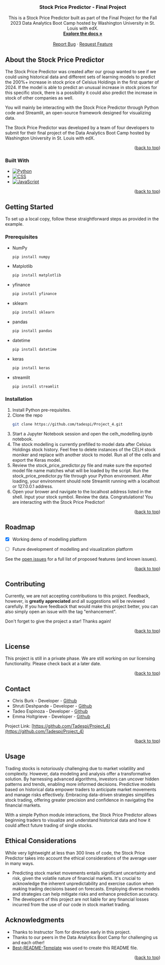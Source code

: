 <a name="readme-top"></a>
<!-- PROJECT 4 README -->

<!-- SAVE THESE NICE PARTS FOR WHEN THE REPO IS PUBLIC
***[![Contributors][contributors-shield]][contributors-url]
***[![Forks][forks-shield]][forks-url]
***[![Stargazers][stars-shield]][stars-url]
***[![Issues][issues-shield]][issues-url]
-->

<!-- PROJECT LOGO -->
<br />
<div align="center">

<h3 align="center">Stock Price Predictor - Final Project</h3>

  <p align="center">
    This is a Stock Price Predictor built as part of the Final Project for the Fall 2023 Data Analytics Boot Camp hosted by Washington University in St. Louis with edX.
    <br />
    <a href="https://github.com/Tadespi/Project_4"><strong>Explore the docs »</strong></a>
    <br />
    <br />
    <a href="https://github.com/Tadespi/Project_4/issues">Report Bug</a>
    ·
    <a href="https://github.com/Tadespi/Project_4/issues">Request Feature</a>
  </p>
</div>

<!-- ABOUT THE PROJECT -->
## About the Stock Price Predictor

The Stock Price Predictor was created after our group wanted to see if we could using historical data and different sets of learning models to predict the 200%+ increase in stock price of Celsius Holdings in the first quarter of 2024. If the model is able to predict an unusual increase in stock prices for this specific stock, there is a possibility it could also predict the increase in stock of other companies as well. 

You will mainly be interacting with the Stock Price Predictor through Python code and Streamlit, an open-source framework designed for visualizing data.

The  Stock Price Predictor was developed by a team of four developers to submit for their final project of the Data Analytics Boot Camp hosted by Washington University in St. Louis with edX. 

<p align="right">(<a href="#readme-top">back to top</a>)</p>

### Built With

* [![Python][Python.com]][Python-url]
* [![CSS][CSS.com]][CSS-url]
* [![JavaScript][JS.com]][JS-url]

<p align="right">(<a href="#readme-top">back to top</a>)</p>

<!-- GETTING STARTED -->
## Getting Started

To set up a local copy, follow these straightforward steps as provided in the example.

### Prerequisites

* NumPy
  ```sh
  pip install numpy
  ```
* Matplotlib
  ```sh
  pip install matplotlib
  ```
* yfinance
  ```sh
  pip install yfinance
  ``` 
* sklearn
  ```sh
  pip install sklearn
  ``` 
* pandas
  ```sh
  pip install pandas
  ```  
* datetime
  ```sh
  pip install datetime
  ```   
* keras
  ```sh
  pip install keras
  ```
* streamlit
  ```sh
  pip install streamlit
  ```

<!-- INSTALLATION -->
### Installation

1. Install Python pre-requisites. 
2. Clone the repo
   ```sh
   git clone https://github.com/tadespi/Project_4.git
   ```
3. Start a Jupyter Notebook session and open the celh_modelling.ipynb notebook. 
4. The stock modelling is currently prefilled to model data after Celsius Holdings stock history. Feel free to delete instances of the CELH stock moniker and replace with another stock to model. Run all of the cells and export the Keras model.
6. Review the stock_price_predictor.py file and make sure the exported model file name matches what will be loaded by the script. Run the stock_price_predictor.py file through your Python environment. After loading, your environment should note Streamlit running with a localhost or 127.0.0.1 address.
7. Open your brower and navigate to the localhost address listed in the shell. Input your stock symbol. Review the data. Congratulations! You are interacting with the Stock Price Predictor!

<p align="right">(<a href="#readme-top">back to top</a>)</p>

<!-- ROADMAP -->
## Roadmap

- [x] Working demo of modelling platform
- [ ] Future development of modelling and visualization platform


See the [open issues](https://github.com/Tadespi/Project_4/issues) for a full list of proposed features (and known issues).

<p align="right">(<a href="#readme-top">back to top</a>)</p>

<!-- CONTRIBUTING -->
## Contributing

Currently, we are not accepting contributions to this project. Feedback, however, is **greatly appreciated** and all suggestions will be reviewed carefully. If you have feedback that would make this project better, you can also simply open an issue with the tag "enhancement".

Don't forget to give the project a star! Thanks again!

<p align="right">(<a href="#readme-top">back to top</a>)</p>

<!-- LICENSE -->
## License

This project is still in a private phase. We are still working on our licensing functionality. Please check back at a later date.

<p align="right">(<a href="#readme-top">back to top</a>)</p>

<!-- CONTACT -->
## Contact

* Chris Burk - Developer - [Github](https://github.com/burk992)
* Shruti Deshpande - Developer - [Github](https://github.com/dshruti29)
* Tadeo Espinoza - Developer - [Github](https://github.com/Tadespi)
* Emma Holtgrieve - Developer - [Github](https://github.com/eholtgrieve)

Project Link: [https://github.com/Tadespi/Project_4](https://github.com/Tadespi/Project_4)

<p align="right">(<a href="#readme-top">back to top</a>)</p>

<!-- USAGE EXAMPLES -->
## Usage 

Trading stocks is notoriously challenging due to market volatility and complexity. However, data modeling and analysis offer a transformative solution. By harnessing advanced algorithms, investors can uncover hidden patterns and trends, enabling more informed decisions. Predictive models based on historical data empower traders to anticipate market movements and manage risks effectively. Embracing data-driven strategies simplifies stock trading, offering greater precision and confidence in navigating the financial markets.

With a simple Python module interactions, the Stock Price Predictor allows beginning traders to visualize and understand historical data and how it could affect future trading of single stocks.

<!-- ETHICAL CONSIDERATIONS -->
## Ethical Considerations 

While very lightweight at less than 300 lines of code, the Stock Price Predictor takes into account the ethical considerations of the average user in many ways. 

* Predicting stock market movements entails significant uncertainty and risk, given the volatile nature of financial markets. It's crucial to acknowledge the inherent unpredictability and exercise caution when making trading decisions based on forecasts. Employing diverse models and strategies can help mitigate risks and enhance prediction accuracy.
* The developers of this project are not liable for any financial losses incurred from the use of our code in stock market trading.

<!-- ACKNOWLEDGMENTS -->
## Acknowledgments

* Thanks to Instructor Tom for direction early in this project.
* Thanks to our peers in the Data Analytics Boot Camp for challenging us and each other!
* [Best-README-Template](https://github.com/othneildrew/Best-README-Template) was used to create this README file. 

<p align="right">(<a href="#readme-top">back to top</a>)</p>



<!-- MARKDOWN LINKS & IMAGES -->
<!-- https://www.markdownguide.org/basic-syntax/#reference-style-links -->
[contributors-shield]: https://img.shields.io/github/contributors/prowoody/Project-3.svg?style=for-the-badge
[contributors-url]: https://github.com/Tadespi/Project_4/graphs/contributors
[forks-shield]: https://img.shields.io/github/forks/tadespi/Project_4.svg?style=for-the-badge
[forks-url]: https://github.com/Tadespi/Project_4/network/members
[stars-shield]: https://img.shields.io/github/stars/tadespi/Project_4.svg?style=for-the-badge
[stars-url]: https://github.com/Tadespi/Project_4/stargazers
[issues-shield]: https://img.shields.io/github/issues/tadespi/Project_4.svg?style=for-the-badge
[issues-url]: https://github.com/Tadespi/Project_4/issues
[license-shield]: https://img.shields.io/github/license/tadespi/Project_4.svg?style=for-the-badge
[license-url]: https://github.com/Tadespi/Project_4/blob/master/LICENSE.txt
[Python.com]: https://img.shields.io/badge/Python-ffde57?style=for-the-badge&logo=Python&logoColor=white
[Python-url]: https://www.python.org/
[CSS.com]: https://img.shields.io/badge/CSS-563D7C?style=for-the-badge&logo=CSS3&logoColor=white
[CSS-url]: https://www.w3schools.com/css/
[JS.com]: https://img.shields.io/badge/JavaScript-F0DB4F?style=for-the-badge&logo=Javascript&logoColor=black
[JS-url]: https://www.javascript.com/
